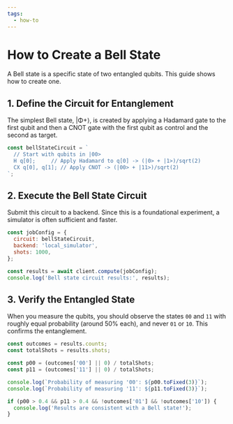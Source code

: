 ```yaml
---
tags:
  - how-to
---
```

# How to Create a Bell State

A Bell state is a specific state of two entangled qubits. This guide shows how to create one.

## 1. Define the Circuit for Entanglement
The simplest Bell state, |Φ+⟩, is created by applying a Hadamard gate to the first qubit and then a CNOT gate with the first qubit as control and the second as target.

```javascript
const bellStateCircuit = `
  // Start with qubits in |00>
  H q[0];     // Apply Hadamard to q[0] -> (|0> + |1>)/sqrt(2)
  CX q[0], q[1]; // Apply CNOT -> (|00> + |11>)/sqrt(2)
`;
```

## 2. Execute the Bell State Circuit
Submit this circuit to a backend. Since this is a foundational experiment, a simulator is often sufficient and faster.

```javascript
const jobConfig = {
  circuit: bellStateCircuit,
  backend: 'local_simulator',
  shots: 1000,
};

const results = await client.compute(jobConfig);
console.log('Bell state circuit results:', results);
```

## 3. Verify the Entangled State
When you measure the qubits, you should observe the states `00` and `11` with roughly equal probability (around 50% each), and never `01` or `10`. This confirms the entanglement.

```javascript
const outcomes = results.counts;
const totalShots = results.shots;

const p00 = (outcomes['00'] || 0) / totalShots;
const p11 = (outcomes['11'] || 0) / totalShots;

console.log(`Probability of measuring '00': ${p00.toFixed(3)}`);
console.log(`Probability of measuring '11': ${p11.toFixed(3)}`);

if (p00 > 0.4 && p11 > 0.4 && !outcomes['01'] && !outcomes['10']) {
  console.log('Results are consistent with a Bell state!');
}
```
